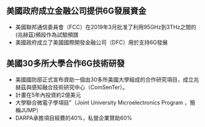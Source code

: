 ## 美國政府成立金融公司提供6G發展資金
- 美國聯邦通信委員會（FCC）在2019年3月批准了利用95GHz到3THz之間的(兆赫茲)頻段作為試驗頻譜
- 美國政府成立了美國國際開發金融公司（DFC）用於支持6G發展

## 美國30多所大學合作6G技術研發
- 美國國防部正式宣布資助一個由30多所美國大學組成的合作研究項目，成立兆赫茲與感知融合技術研究中心（ComSenTer）。
- 計畫在5年內投資約2億美元
- 大學聯合微電子學項目”（Joint University Microelectronics Program ，簡稱JUMP）
- DARPA承擔項目經費的40%，私營企業贊助60%